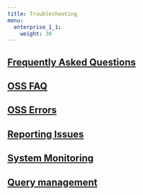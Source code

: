 ```yaml
---
title: Troubleshooting
menu:
  enterprise_1_1:
    weight: 30
---
```


## [Frequently Asked Questions](/enterprise/v1.1/troubleshooting/frequently-asked-questions/)
## [OSS FAQ](/influxdb/v1.1/troubleshooting/frequently-asked-questions/)
## [OSS Errors](/influxdb/v1.1/troubleshooting/errors/)
## [Reporting Issues](/enterprise/v1.1/troubleshooting/reporting-issues/)
## [System Monitoring](/influxdb/v1.1/troubleshooting/statistics/)
## [Query management](/influxdb/v1.1/troubleshooting/query_management/)
